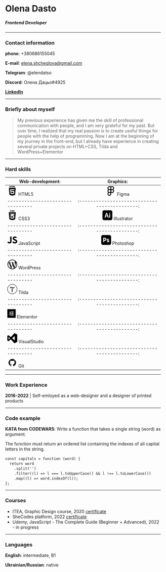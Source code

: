 # Olena Dasto

##### Frontend Developer

---

### Contact information

**phone**: +380686155045

**E-mail**: elena.shcheglova@gmail.com

**Telegram**: @elendatso

**Discord**: Олена Дацьо#4925

[**LinkedIn**](https://www.linkedin.com/in/olena-datso-305284171/)

---

### Briefly about myself

> My previous experience has given me the skill of professional communication with people, and I am very grateful for my past. But over time, I realized that my real passion is to create useful things for people with the help of programming.
> Now I am at the beginning of my journey in the front-end, but I already have experience in creating several private projects on HTML+CSS, Tilda and WordPress+Elementor

---

### Hard skills

| **Web-development**:             |                 **Graphics**:                 |
| -------------------------------- | :-------------------------------------------: |
| ![HTML5](html.png 'HTML5') HTML5 | ![Figma](figma_icon_128866.png 'Figma') Figma |
| -------------------------------- | :-------------------------------------------: |
![CSS3](css3-01_icon-icons.com_50918.png 'CSS3') CSS3 |![Illustrator](adb-illustrator_icon-icons.com_50964.png 'Illustrator') Illustrator
| -------------------------------- | :-------------------------------------------: |
![JavaScript](js.png 'JavaScript') JavaScript |![Photoshop](adobephotoshop_black_logo_icon_147169.png 'Photoshop') Photoshop
| -------------------------------- | :-------------------------------------------: |
![WordPress](wp.png 'WordPress') WordPress |
| -------------------------------- | :-------------------------------------------: |
![Tilda](tilda.png 'Tilda') Tilda |
| -------------------------------- | :-------------------------------------------: |
![Elementor](elementor.png 'Elementor') Elementor |
| -------------------------------- | :-------------------------------------------: |
![VisualStudio](visual_studio.png 'Visual Studio') VisualStudio |
| -------------------------------- | :-------------------------------------------: |
![Git](github.png 'GitHub') Git |

---

### Work Experience

**2016-2022** | Self-emloyed as a web-designer and a designer of printed products

---

### Code example

**KATA from CODEWARS**:
Write a function that takes a single string (word) as argument.

The function must return an ordered list containing the indexes of all capital letters in the string.

```
const capitals = function (word) {
  return word
    .split('')
    .filter((l) => l === l.toUpperCase() && l !== l.toLowerCase())
    .map((l) => word.indexOf(l));
};
```

---

### Courses

- ITEA, Graphic Design course, 2020 [certificate](https://drive.google.com/file/d/1ar_pJvCSRJWbqkYfPK32JdL6F6x5i-ei/view)
- SheCodes platform, 2022 [certificate](https://www.shecodes.io/certificates/5ff0b0c7f124b980efaff5f86d98e0e5)
- Udemy, JavaScript - The Complete Guide (Beginner + Advanced), 2022 - in progress

---

### Languages

**English**: intermediate, B1

**Ukrainian/Russian**: native
